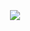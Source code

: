 
⠀⠀
⠀⠀⠀⠀
##### <p align="center">![](https://komarev.com/ghpvc/?username=trody&color=e28c36&label=oomf-in-laws&style=flat)</p>
⠀⠀
⠀⠀
⠀⠀
